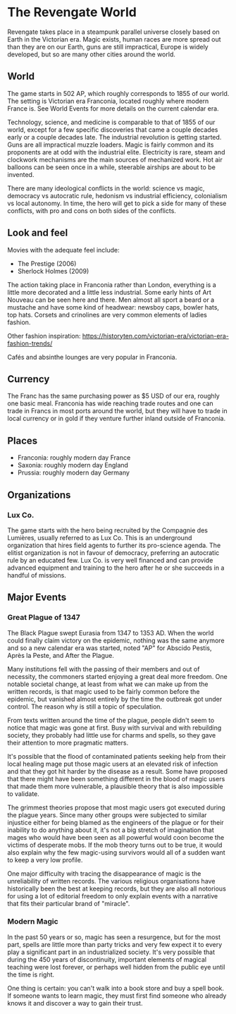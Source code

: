 
The Revengate World
===================

Revengate takes place in a steampunk parallel universe closely based on Earth in the Victorian era.  Magic exists, human races are more spread out than they are on our Earth, guns are still impractical, Europe is widely developed, but so are many other cities around the world.

## World
The game starts in 502 AP, which roughly corresponds to 1855 of our world. The setting is Victorian era Franconia, located roughly where modern France is. See World Events for more details on the current calendar era.

Technology, science, and medicine is comparable to that of 1855 of our world, except for a few specific discoveries that came a couple decades early or a couple decades late. The industrial revolution is getting started. Guns are all impractical muzzle loaders. Magic is fairly common and its proponents are at odd with the industrial elite. Electricity is rare, steam and clockwork mechanisms are the main sources of mechanized work. Hot air balloons can be seen once in a while, steerable airships are about to be invented.

There are many ideological conflicts in the world: science vs magic, democracy vs autocratic rule, hedonism vs industrial efficiency, colonialism vs local autonomy. In time, the hero will get to pick a side for many of these conflicts, with pro and cons on both sides of the conflicts.

## Look and feel
Movies with the adequate feel include:
* The Prestige (2006)
* Sherlock Holmes (2009)

The action taking place in Franconia rather than London, everything is a little more decorated and a little less industrial. Some early hints of Art Nouveau can be seen here and there. Men almost all sport a beard or a mustache and have some kind of headwear: newsboy caps, bowler hats, top hats. Corsets and crinolines are very common elements of ladies fashion. 

Other fashion inspiration: https://historyten.com/victorian-era/victorian-era-fashion-trends/

Cafés and absinthe lounges are very popular in Franconia.

## Currency
The Franc has the same purchasing power as $5 USD of our era, roughly one basic meal. Franconia has wide reaching trade routes and one can trade in Francs in most ports around the world, but they will have to trade in local currency or in gold if they venture further inland outside of Franconia.

## Places

- Franconia: roughly modern day France
- Saxonia: roughly modern day England
- Prussia: roughly modern day Germany

## Organizations 

### Lux Co.

The game starts with the hero being recruited by the Compagnie des Lumières, usually referred to as Lux Co. This is an underground organization that hires field agents to further its pro-science agenda. The elitist organization is not in favour of democracy, preferring an autocratic rule by an educated few. Lux Co. is very well financed and can provide advanced equipment and training to the hero after he or she succeeds in a handful of missions.

## Major Events
### Great Plague of 1347

The Black Plague swept Eurasia from 1347 to 1353 AD. When the world could finally claim victory on the epidemic, nothing was the same anymore and so a new calendar era was started, noted "AP" for Abscido Pestis, Après la Peste, and After the Plague.

Many institutions fell with the passing of their members and out of necessity, the commoners started enjoying a great deal more freedom. One notable societal change, at least from what we can make up from the written records, is that magic used to be fairly common before the epidemic, but vanished almost entirely by the time the outbreak got under control. The reason why is still a topic of speculation.

From texts written around the time of the plague, people didn't seem to notice that magic was gone at first. Busy with survival and with rebuilding society, they probably had little use for charms and spells, so they gave their attention to more pragmatic matters. 

It's possible that the flood of contaminated patients seeking help from their local healing mage put those magic users at an elevated risk of infection and that they got hit harder by the disease as a result. Some have proposed that there might have been something different in the blood of magic users that made them more vulnerable, a plausible theory that is also impossible to validate.

The grimmest theories propose that most magic users got executed during the plague years. Since many other groups were subjected to similar injustice either for being blamed as the engineers of the plague or for their inability to do anything about it, it's not a big stretch of imagination that mages who would have been seen as all powerful would coon become the victims of desperate mobs. If the mob theory turns out to be true, it would also explain why the few magic-using survivors would all of a sudden want to keep a very low profile.

One major difficulty with tracing the disappearance of magic is the unreliability of written records. The various religious organisations have historically been the best at keeping records, but they are also all notorious for using a lot of editorial freedom to only explain events with a narrative that fits their particular brand of "miracle".


### Modern Magic

In the past 50 years or so, magic has seen a resurgence, but for the most part, spells are little more than party tricks and very few expect it to every play a significant part in an industrialized society. It's very possible that during the 450 years of discontinuity, important elements of magical teaching were lost forever, or perhaps well hidden from the public eye until the time is right. 

One thing is certain: you can't walk into a book store and buy a spell book. If someone wants to learn magic, they must first find someone who already knows it and discover a way to gain their trust.
